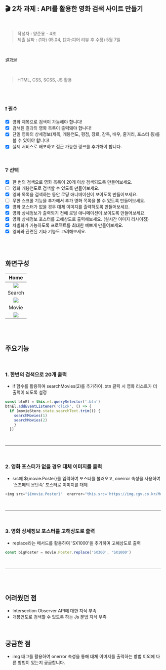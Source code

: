 ## 🎬 2차 과제 : API를 활용한 영화 검색 사이트 만들기
<br>

> 작성자 : 양준용 - 4조  
> 제출 날짜 : (1차) 05.04, (2차:피어 리뷰 후 수정) 5월 7일

<br>

[결과물](https://kdt5-yangjunyong-movie-search.netlify.app/#/)  

<br>

> HTML, CSS, SCSS, JS 활용

<br><br>


### ❗ 필수

- [x] 영화 제목으로 검색이 가능해야 합니다!
- [x] 검색된 결과의 영화 목록이 출력돼야 합니다!
- [x] 단일 영화의 상세정보(제목, 개봉연도, 평점, 장르, 감독, 배우, 줄거리, 포스터 등)를 볼 수 있어야 합니다!
- [x] 실제 서비스로 배포하고 접근 가능한 링크를 추가해야 합니다.

<br>

### ❔ 선택

- [x] 한 번의 검색으로 영화 목록이 20개 이상 검색되도록 만들어보세요.
- [ ] 영화 개봉연도로 검색할 수 있도록 만들어보세요.
- [x] 영화 목록을 검색하는 동안 로딩 애니메이션이 보이도록 만들어보세요.
- [ ] 무한 스크롤 기능을 추가해서 추가 영화 목록을 볼 수 있도록 만들어보세요.
- [x] 영화 포스터가 없을 경우 대체 이미지를 출력하도록 만들어보세요.
- [x] 영화 상세정보가 출력되기 전에 로딩 애니메이션이 보이도록 만들어보세요.
- [x] 영화 상세정보 포스터를 고해상도로 출력해보세요. (실시간 이미지 리사이징)
- [x] 차별화가 가능하도록 프로젝트를 최대한 예쁘게 만들어보세요.
- [x] 영화와 관련된 기타 기능도 고려해보세요.

<br><br>

## 화면구성
|Home|
|:--:|
|![](https://user-images.githubusercontent.com/128226527/236654694-12a94401-bf96-4116-8e81-01eab8a9a0c7.png)|
|Search|
|![](https://user-images.githubusercontent.com/128226527/236654767-6641e477-c492-49a5-ba39-788f44d10dce.png)|
|Movie|
|![](https://user-images.githubusercontent.com/128226527/236654790-e432fce7-e26e-4831-8751-047f8eedef8c.png)|

<br><br>

## 주요기능
<br>

### 1. 한번의 검색으로 20개 출력   

- if 함수를 활용하여 searchMovies(2)를 추가하여 .btn 클릭 시 영화 리스트가 더 출력이 되도록 설정 

```js
const btnEl = this.el.querySelector('.btn')
btnEl.addEventListener('click', () => {
  if (movieStore.state.searchText.trim()) {
    searchMovies(1)
    searchMovies(2)
    }
  })
```
<br>

---

<br>

### 2. 영화 포스터가 없을 경우 대체 이미지를 출력  

- src에 ${movie.Poster}를 입력하여 포스터를 불러오고, onerror 속성을 사용하여 '스즈메의 문단속' 포스터로 이미지를 대체

```js
<img src="${movie.Poster}"  onerror="this.src='https://img.cgv.co.kr/Movie/Thumbnail/Poster/000086/86815/86815_1000.jpg'" />
```

<br>

---

<br>

### 3. 영화 상세정보 포스터를 고해상도로 출력  

- replace라는 메서드를 활용하여 'SX1000'을 추가하여 고해상도로 출력

```js
const bigPoster = movie.Poster.replace('SX300', 'SX1000')
```

<br>

---

<br><br>

## 어려웠던 점 
- Intersection Observer API에 대한 지식 부족
- 개봉연도로 검색할 수 있도록 하는 Js 문법 지식 부족 

<br>

## 궁금한 점 
- img 태그를 활용하여 onerror 속성을 통해 대체 이미지를 출력하는 방법 이외에 다른 방법이 있는지 궁금합니다.

<!-- ### Home - Movie Information Introduce
- Avengers Infinity War 영화에 대한 간단한 정보 및 관련 영화에 대한 정보를 제공하고자 했습니다.
- Trailer 버튼 클릭 시 새 탭으로 Youtube 사이트에 접속이 되어 예고편을 볼 수 있도록 했습니다.
- Related Movies Section - 관련 영화에 대한 간단한 정보를 제공하고자 했습니다.
영화 포스터 이미지를 클릭 시 새 탭으로 Marvel 사이트에 접속이 되어 해당 영화에 대한 자세한 정보를 얻을 수 있도록 했습니다.
- Best Scene Section - 명장면에 대한 이미지로 구성했습니다.
### Search - Hover Effect
- MovieItem Hover : 이미지 사이즈가 커지는 효과 및 간단한 영화 정보가 좌에서 우로 슬라이드가 되는 효과를 주었습니다.
### Search - Button Effect
- Button Hover : 영화 목록 추가 요청 버튼의 크기가 좌우로 늘어나면서 배경 색상이 변하는 효과를 주었습니다.
### ScrollTop -->